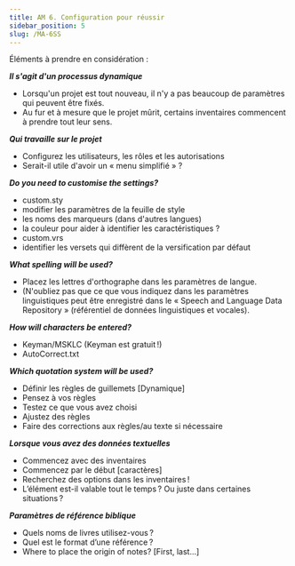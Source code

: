 ```yaml
---
title: AM 6. Configuration pour réussir
sidebar_position: 5
slug: /MA-6SS
---
```


Éléments à prendre en considération :

_**Il s'agit d'un processus dynamique**_

- Lorsqu'un projet est tout nouveau, il n'y a pas beaucoup de paramètres qui peuvent être fixés.
- Au fur et à mesure que le projet mûrit, certains inventaires commencent à prendre tout leur sens.

_**Qui travaille sur le projet**_

- Configurez les utilisateurs, les rôles et les autorisations
- Serait-il utile d'avoir un « menu simplifié » ?

_**Do you need to customise the settings?**_

- custom.sty
- modifier les paramètres de la feuille de style
- les noms des marqueurs (dans d'autres langues)
- la couleur pour aider à identifier les caractéristiques ?
- custom.vrs
- identifier les versets qui diffèrent de la versification par défaut

_**What spelling will be used?**_

- Placez les lettres d'orthographe dans les paramètres de langue.
- (N'oubliez pas que ce que vous indiquez dans les paramètres linguistiques peut être enregistré dans le « Speech and Language Data Repository » (référentiel de données linguistiques et vocales).

_**How will characters be entered?**_

- Keyman/MSKLC (Keyman est gratuit !)
- AutoCorrect.txt

_**Which quotation system will be used?**_

- Définir les règles de guillemets [Dynamique]
- Pensez à vos règles
- Testez ce que vous avez choisi
- Ajustez des règles
- Faire des corrections aux règles/au texte si nécessaire

_**Lorsque vous avez des données textuelles**_

- Commencez avec des inventaires
- Commencez par le début [caractères]
- Recherchez des options dans les inventaires !
- L’élément est-il valable tout le temps ? Ou juste dans certaines situations ?

_**Paramètres de référence biblique**_

- Quels noms de livres utilisez-vous ?
- Quel est le format d’une référence ?
- Where to place the origin of notes? [First, last...]
